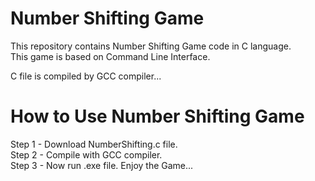 # Number Shifting Game
 This repository contains Number Shifting Game code in C language.  
 This game is based on Command Line Interface.  

C file is compiled by GCC compiler...

# How to Use Number Shifting Game
Step 1 - Download NumberShifting.c file.  
Step 2 - Compile with GCC compiler.  
Step 3 - Now run .exe file. Enjoy the Game...